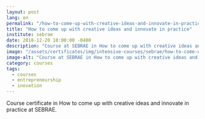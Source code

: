```yaml
---
layout: post
lang: en
permalink: "/how-to-come-up-with-creative-ideas-and-innovate-in-practice"
title: "How to come up with creative ideas and innovate in practice"
institute: sebrae
date: 2018-12-20 18:00:00 -0400
description: "Course at SEBRAE in How to come up with creative ideas and innovate in practice."
image: "/assets/certificates/img/intensive-courses/sebrae/how-to-come-up-with-creative-ideas-and-innovate-in-practice.jpg"
image-alt: "Course at SEBRAE in How to come up with creative ideas and innovate in practice certificate."
category: courses
tags:
  - courses
  - entrepreneurship
  - inovation
---
```


Course certificate in How to come up with creative ideas and innovate in practice at SEBRAE.
